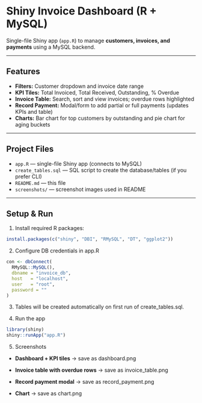 # Shiny Invoice Dashboard (R + MySQL)

Single-file Shiny app (`app.R`) to manage **customers, invoices, and payments** using a MySQL backend.

---

## Features

- **Filters:** Customer dropdown and invoice date range  
- **KPI Tiles:** Total Invoiced, Total Received, Outstanding, % Overdue  
- **Invoice Table:** Search, sort and view invoices; overdue rows highlighted  
- **Record Payment:** Modal/form to add partial or full payments (updates KPIs and table)  
- **Charts:** Bar chart for top customers by outstanding and pie chart for aging buckets

---

## Project Files

- `app.R` — single-file Shiny app (connects to MySQL)  
- `create_tables.sql` —  SQL script to create the database/tables (if you prefer CLI)  
- `README.md` — this file  
- `screenshots/` — screenshot images used in README

---

## Setup & Run

1. Install required R packages:

```r
install.packages(c("shiny", "DBI", "RMySQL", "DT", "ggplot2"))
```
2. Configure DB credentials in app.R 

```r
con <- dbConnect(
  RMySQL::MySQL(),
  dbname = "invoice_db",
  host   = "localhost",
  user   = "root",
  password = ""
)
```
3. Tables will be created automatically on first run of create_tables.sql.

4. Run the app

```r
library(shiny)
shiny::runApp("app.R")
```

5. Screenshots

- **Dashboard + KPI tiles** → save as dashboard.png

- **Invoice table with overdue rows** → save as invoice_table.png

- **Record payment modal** → save as record_payment.png

- **Chart** → save as chart.png